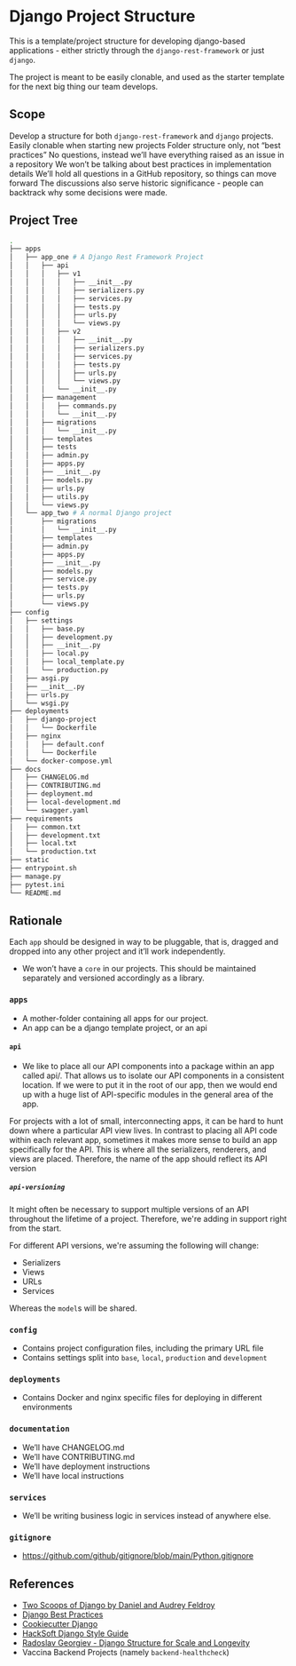 # Django Project Structure
This is a template/project structure for developing django-based applications -
either strictly through the `django-rest-framework` or just `django`.

The project is meant to be easily clonable, and used as the starter template for
the next big thing our team develops.


## Scope
Develop a structure for both `django-rest-framework` and `django` projects.
Easily clonable when starting new projects
Folder structure only, not “best practices”
No questions, instead we’ll have everything raised as an issue in a repository
We won’t be talking about best practices in implementation details
We’ll hold all questions in a GitHub repository, so things can move forward
The discussions also serve historic significance - people can backtrack why some
decisions were made.


## Project Tree
```bash
.
├── apps
│   ├── app_one # A Django Rest Framework Project
│   │   ├── api
│   │   │   ├── v1
│   │   │   │   ├── __init__.py
│   │   │   │   ├── serializers.py
│   │   │   │   ├── services.py
│   │   │   │   ├── tests.py
│   │   │   │   ├── urls.py
│   │   │   │   └── views.py
│   │   │   ├── v2
│   │   │   │   ├── __init__.py
│   │   │   │   ├── serializers.py
│   │   │   │   ├── services.py
│   │   │   │   ├── tests.py
│   │   │   │   ├── urls.py
│   │   │   │   └── views.py
│   │   │   └── __init__.py
│   │   ├── management
│   │   │   ├── commands.py
│   │   │   └── __init__.py
│   │   ├── migrations
│   │   │   └── __init__.py
│   │   ├── templates
│   │   ├── tests
│   │   ├── admin.py
│   │   ├── apps.py
│   │   ├── __init__.py
│   │   ├── models.py
│   │   ├── urls.py
│   │   ├── utils.py
│   │   └── views.py
│   └── app_two # A normal Django project
│       ├── migrations
│       │   └── __init__.py
│       ├── templates
│       ├── admin.py
│       ├── apps.py
│       ├── __init__.py
│       ├── models.py
│       ├── service.py
│       ├── tests.py
│       ├── urls.py
│       └── views.py
├── config
│   ├── settings
│   │   ├── base.py
│   │   ├── development.py
│   │   ├── __init__.py
│   │   ├── local.py
│   │   ├── local_template.py
│   │   └── production.py
│   ├── asgi.py
│   ├── __init__.py
│   ├── urls.py
│   └── wsgi.py
├── deployments
│   ├── django-project
│   │   └── Dockerfile
│   ├── nginx
│   │   ├── default.conf
│   │   └── Dockerfile
│   └── docker-compose.yml
├── docs
│   ├── CHANGELOG.md
│   ├── CONTRIBUTING.md
│   ├── deployment.md
│   ├── local-development.md
│   └── swagger.yaml
├── requirements
│   ├── common.txt
│   ├── development.txt
│   ├── local.txt
│   └── production.txt
├── static
├── entrypoint.sh
├── manage.py
├── pytest.ini
└── README.md

```

## Rationale
Each `app` should be designed in way to be pluggable, that is, dragged and dropped
into any other project and it’ll work independently.

* We won’t have a `core` in our projects. This should be maintained separately
and versioned accordingly as a library.

### `apps`
* A mother-folder containing all apps for our project.
* An app can be a django template project, or an api

#### `api`
* We like to place all our API components into a package within an app called
api/. That allows us to isolate our API components in a consistent location. If
we were to put it in the root of our app, then we would end up with a huge list
of API-specific modules in the general area of the app.

For projects with a lot of small, interconnecting apps, it can be hard to hunt
down where a particular API view lives. In contrast to placing all API code
within each relevant app, sometimes it makes more sense to build an app
specifically for the API. This is where all the serializers, renderers, and views
are placed. Therefore, the name of the app should reflect its API version

##### `api-versioning`
It might often be necessary to support multiple versions of an API throughout the lifetime of a project. Therefore, we're adding in support right from the start.

For different API versions, we're assuming the following will change:
- Serializers
- Views
- URLs
- Services

Whereas the `model`s will be shared.

### `config`
* Contains project configuration files, including the primary URL file
* Contains settings split into `base`, `local`, `production` and `development`


### `deployments`
* Contains Docker and nginx specific files for deploying in different
environments


### `documentation`
* We’ll have CHANGELOG.md
* We’ll have CONTRIBUTING.md
* We’ll have deployment instructions
* We’ll have local instructions


### `services`
* We’ll be writing business logic in services instead of anywhere else.


### `gitignore`
* https://github.com/github/gitignore/blob/main/Python.gitignore


## References
- [Two Scoops of Django by Daniel and Audrey Feldroy](https://www.feldroy.com/books/two-scoops-of-django-3-x)
- [Django Best Practices](https://django-best-practices.readthedocs.io/en/latest/index.html)
- [Cookiecutter Django](https://github.com/cookiecutter/cookiecutter-django)
- [HackSoft Django Style Guide](https://github.com/HackSoftware/Django-Styleguide)
- [Radoslav Georgiev - Django Structure for Scale and Longevity](https://www.youtube.com/watch?v=yG3ZdxBb1oo)
- Vaccina Backend Projects (namely `backend-healthcheck`)
